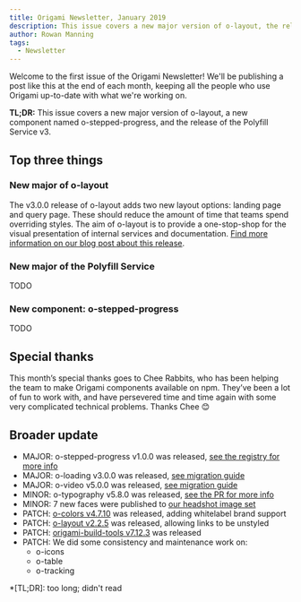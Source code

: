 ```yaml
---
title: Origami Newsletter, January 2019
description: This issue covers a new major version of o-layout, the release of the Polyfill Service v3, and an overview of the Origami roadmap for 2019.
author: Rowan Manning
tags:
  - Newsletter
---
```


Welcome to the first issue of the Origami Newsletter! We'll be publishing a post like this at the end of each month, keeping all the people who use Origami up-to-date with what we're working on.

**TL;DR:** This issue covers a new major version of o-layout, a new component named o-stepped-progress, and the release of the Polyfill Service v3.


## Top three things

### New major of o-layout

The v3.0.0 release of o-layout adds two new layout options: landing page and query page. These should reduce the amount of time that teams spend overriding styles. The aim of o-layout is to provide a one-stop-shop for the visual presentation of internal services and documentation. [Find more information on our blog post about this release](#TODO).

### New major of the Polyfill Service

TODO

### New component: o-stepped-progress

TODO


## Special thanks

This month’s special thanks goes to Chee Rabbits, who has been helping the team to make Origami components available on npm. They’ve been a lot of fun to work with, and have persevered time and time again with some very complicated technical problems. Thanks Chee 😊

## Broader update

  - MAJOR: o-stepped-progress v1.0.0 was released, [see the registry for more info](https://registry.origami.ft.com/components/o-stepped-progress@1.0.0)
  - MAJOR: o-loading v3.0.0 was released, [see migration guide](https://github.com/Financial-Times/o-loading/blob/master/MIGRATION.md#migrating-from-2xx-to-3xx)
  - MAJOR: o-video v5.0.0 was released, [see migration guide](https://github.com/Financial-Times/o-video/blob/master/MIGRATION.md#migrating-from-40-to-50)
  - MINOR: o-typography v5.8.0 was released, [see the PR for more info](https://github.com/Financial-Times/o-typography/pull/166)
  - MINOR: 7 new faces were published to [our headshot image set](https://registry.origami.ft.com/components/headshot-images)
  - PATCH: [o-colors v4.7.10](https://registry.origami.ft.com/components/o-colors@4.7.10) was released, adding whitelabel brand support
  - PATCH: [o-layout v2.2.5](https://registry.origami.ft.com/components/o-layout@2.2.5) was released, allowing links to be unstyled
  - PATCH: [origami-build-tools v7.12.3](https://github.com/Financial-Times/origami-build-tools) was released
  - PATCH: We did some consistency and maintenance work on:
    - o-icons
    - o-table
    - o-tracking



*[TL;DR]: too long; didn't read
